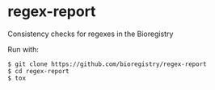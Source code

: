 # regex-report

Consistency checks for regexes in the Bioregistry

Run with:

```shell
$ git clone https://github.com/bioregistry/regex-report
$ cd regex-report
$ tox
```
